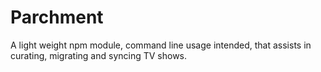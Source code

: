 # Parchment
A light weight npm module, command line usage intended, that assists in curating, migrating and syncing TV shows.
